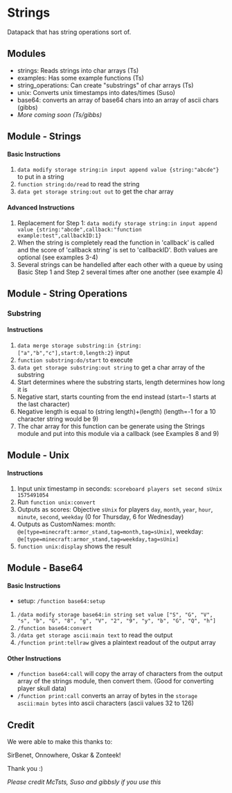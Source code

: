 # Strings
Datapack that has string operations sort of.

## Modules
- strings: Reads strings into char arrays (Ts)
- examples: Has some example functions (Ts)
- string_operations: Can create "substrings" of char arrays (Ts)
- unix: Converts unix timestamps into dates/times (Suso)
- base64: converts an array of base64 chars into an array of ascii chars (gibbs)
- *More coming soon (Ts/gibbs)*

## Module - Strings
#### Basic Instructions
1. `data modify storage string:in input append value {string:"abcde"}` to put in a string
2. `function string:do/read` to read the string
3. `data get storage string:out out` to get the char array

#### Advanced Instructions
1. Replacement for Step 1: `data modify storage string:in input append value {string:"abcde",callback:"function example:test",callbackID:1}`
2. When the string is completely read the function in 'callback' is called and the score of 'callback string' is set to 'callbackID'. Both values are optional (see examples 3-4)
3. Several strings can be handelled after each other with a queue by using Basic Step 1 and Step 2 several times after one another (see example 4)

## Module - String Operations
### Substring
#### Instructions
1. `data merge storage substring:in {string:["a","b","c"],start:0,length:2}` input
2. `function substring:do/start` to execute
3. `data get storage substring:out string` to get a char array of the substring
4. Start determines where the substring starts, length determines how long it is
5. Negative start, starts counting from the end instead (start=-1 starts at the last character)
6. Negative length is equal to (string length)+(length) (length=-1 for a 10 character string would be 9)
7. The char array for this function can be generate using the Strings module and put into this module via a callback (see Examples 8 and 9)

## Module - Unix
#### Instructions
1. Input unix timestamp in seconds: `scoreboard players set second sUnix 1575491054`
2. Run `function unix:convert`
3. Outputs as scores: Objective `sUnix` for players `day`, `month`, `year`, `hour`, `minute`, `second`, `weekday` (0 for Thursday, 6 for Wednesday)
4. Outputs as CustomNames: month: `@e[type=minecraft:armor_stand,tag=month,tag=sUnix]`, weekday: `@e[type=minecraft:armor_stand,tag=weekday,tag=sUnix]`
5. `function unix:display` shows the result

## Module - Base64
#### Basic Instructions
- setup: `/function base64:setup` 
1. `/data modify storage base64:in string set value ["S", "G", "V", "s", "b", "G", "8", "g", "V", "2", "9", "y", "b", "G", "Q", "h"]`
2. `/function base64:convert`
3. `/data get storage ascii:main text` to read the output
3. `/function print:tellraw` gives a plaintext readout of the output array

#### Other Instructions
- `/function base64:call` will copy the array of characters from the output array of the strings module, then convert them. (Good for converting player skull data)
- `/function print:call` converts an array of bytes in the `storage ascii:main bytes` into ascii characters (ascii values 32 to 126)

## Credit
We were able to make this thanks to:

SirBenet, Onnowhere, Oskar & Zonteek!

Thank you :)


*Please credit McTsts, Suso and gibbsly if you use this*
